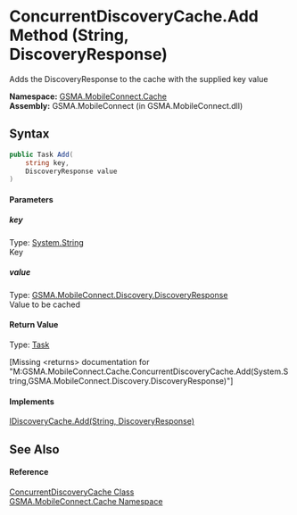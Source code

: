 ConcurrentDiscoveryCache.Add Method (String, DiscoveryResponse)
===============================================================
Adds the DiscoveryResponse to the cache with the supplied key value

**Namespace:** [GSMA.MobileConnect.Cache][1]  
**Assembly:** GSMA.MobileConnect (in GSMA.MobileConnect.dll)

Syntax
------

```csharp
public Task Add(
	string key,
	DiscoveryResponse value
)
```

#### Parameters

##### *key*
Type: [System.String][2]  
Key

##### *value*
Type: [GSMA.MobileConnect.Discovery.DiscoveryResponse][3]  
Value to be cached

#### Return Value
Type: [Task][4]  

[Missing &lt;returns> documentation for "M:GSMA.MobileConnect.Cache.ConcurrentDiscoveryCache.Add(System.String,GSMA.MobileConnect.Discovery.DiscoveryResponse)"]

#### Implements
[IDiscoveryCache.Add(String, DiscoveryResponse)][5]  


See Also
--------

#### Reference
[ConcurrentDiscoveryCache Class][6]  
[GSMA.MobileConnect.Cache Namespace][1]  

[1]: ../README.md
[2]: http://msdn.microsoft.com/en-us/library/s1wwdcbf
[3]: ../../GSMA.MobileConnect.Discovery/DiscoveryResponse/README.md
[4]: http://msdn.microsoft.com/en-us/library/dd235678
[5]: ../IDiscoveryCache/Add.md
[6]: README.md
[7]: ../../_icons/Help.png